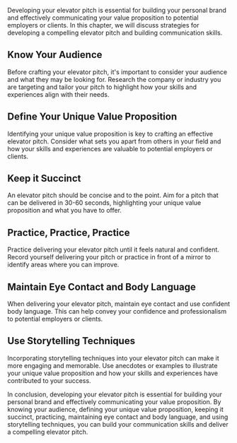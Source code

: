 
Developing your elevator pitch is essential for building your personal brand and effectively communicating your value proposition to potential employers or clients. In this chapter, we will discuss strategies for developing a compelling elevator pitch and building communication skills.

Know Your Audience
------------------

Before crafting your elevator pitch, it's important to consider your audience and what they may be looking for. Research the company or industry you are targeting and tailor your pitch to highlight how your skills and experiences align with their needs.

Define Your Unique Value Proposition
------------------------------------

Identifying your unique value proposition is key to crafting an effective elevator pitch. Consider what sets you apart from others in your field and how your skills and experiences are valuable to potential employers or clients.

Keep it Succinct
----------------

An elevator pitch should be concise and to the point. Aim for a pitch that can be delivered in 30-60 seconds, highlighting your unique value proposition and what you have to offer.

Practice, Practice, Practice
----------------------------

Practice delivering your elevator pitch until it feels natural and confident. Record yourself delivering your pitch or practice in front of a mirror to identify areas where you can improve.

Maintain Eye Contact and Body Language
--------------------------------------

When delivering your elevator pitch, maintain eye contact and use confident body language. This can help convey your confidence and professionalism to potential employers or clients.

Use Storytelling Techniques
---------------------------

Incorporating storytelling techniques into your elevator pitch can make it more engaging and memorable. Use anecdotes or examples to illustrate your unique value proposition and how your skills and experiences have contributed to your success.

In conclusion, developing your elevator pitch is essential for building your personal brand and effectively communicating your value proposition. By knowing your audience, defining your unique value proposition, keeping it succinct, practicing, maintaining eye contact and body language, and using storytelling techniques, you can build your communication skills and deliver a compelling elevator pitch.
